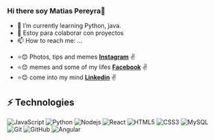 ### Hi there soy Matias Pereyra👋 

- 🌱 I’m currently learning Python, java.
- 👯 Estoy para colaborar  con  proyectos
- 📫 How to reach me: ...
* :star::blush: Photos, tips and memes **[Instagram](https://www.instagram.com/mpereyra9/)** :v:
* :star::blush: memes and some of my lifes **[Facebook](https://www.facebook.com/MatiasPereyra.95)** :v:
* :star::blush: come into my mind **[Linkedin](linkedin.com/in/matias-pereyra/)** :v:

## ⚡ Technologies

![JavaScript](https://img.shields.io/badge/-JavaScript-black?style=flat-square&logo=javascript)
![Python](https://img.shields.io/badge/-Python-black?style=flat-square&logo=python)
![Nodejs](https://img.shields.io/badge/-Nodejs-black?style=flat-square&logo=Node.js)
![React](https://img.shields.io/badge/-React-black?style=flat-square&logo=react)
![HTML5](https://img.shields.io/badge/-HTML5-E34F26?style=flat-square&logo=html5&logoColor=white)
![CSS3](https://img.shields.io/badge/-CSS3-1572B6?style=flat-square&logo=css3)
![MySQL](https://img.shields.io/badge/-MySQL-black?style=flat-square&logo=mysql)
![Git](https://img.shields.io/badge/-Git-black?style=flat-square&logo=git)
![GitHub](https://img.shields.io/badge/-GitHub-181717?style=flat-square&logo=github)
![Angular](https://img.shields.io/badge/-angular?style=flat-square&logo=angular)

